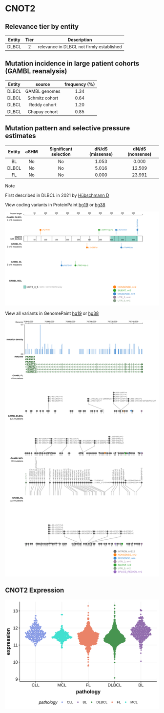 # CNOT2

## Relevance tier by entity

|Entity|Tier|Description                              |
|:------:|:----:|-----------------------------------------|
|DLBCL |2   |relevance in DLBCL not firmly established|

## Mutation incidence in large patient cohorts (GAMBL reanalysis)

|Entity|source        |frequency (%)|
|:------:|:--------------:|:-------------:|
|DLBCL |GAMBL genomes |1.34         |
|DLBCL |Schmitz cohort|0.64         |
|DLBCL |Reddy cohort  |1.20         |
|DLBCL |Chapuy cohort |0.85         |

## Mutation pattern and selective pressure estimates

|Entity|aSHM|Significant selection|dN/dS (missense)|dN/dS (nonsense)|
|:------:|:----:|:---------------------:|:----------------:|:----------------:|
|BL    |No  |No                   |1.053           | 0.000          |
|DLBCL |No  |No                   |5.016           |12.509          |
|FL    |No  |No                   |0.000           |23.991          |


> [!NOTE]
> First described in DLBCL in 2021 by [Hübschmann D](https://pubmed.ncbi.nlm.nih.gov/33953289)


View coding variants in ProteinPaint [hg19](https://morinlab.github.io/LLMPP/GAMBL/CNOT2_protein.html)  or [hg38](https://morinlab.github.io/LLMPP/GAMBL/CNOT2_protein_hg38.html)

![image](images/proteinpaint/CNOT2_NM_014515.svg)

View all variants in GenomePaint [hg19](https://morinlab.github.io/LLMPP/GAMBL/CNOT2.html)  or [hg38](https://morinlab.github.io/LLMPP/GAMBL/CNOT2_hg38.html)

![image](images/proteinpaint/CNOT2.svg)
## CNOT2 Expression
![image](images/gene_expression/CNOT2_by_pathology.svg)
